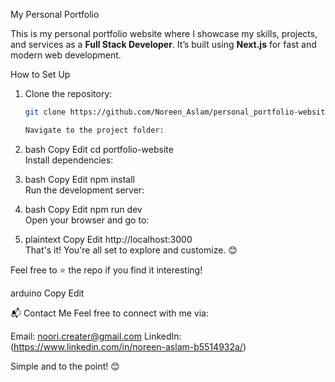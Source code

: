 My Personal Portfolio  

This is my personal portfolio website where I showcase my skills, projects, and services as a **Full Stack Developer**. It’s built using **Next.js** for fast and modern web development.  

How to Set Up  

1. Clone the repository:  
   ```bash
   git clone https://github.com/Noreen_Aslam/personal_portfolio-website.git

   Navigate to the project folder:

2. bash
Copy
Edit
cd portfolio-website  
Install dependencies:

3. bash
Copy
Edit
npm install  
Run the development server:

4. bash
Copy
Edit
npm run dev  
Open your browser and go to:

5. plaintext
Copy
Edit
http://localhost:3000  
That's it! You're all set to explore and customize. 😊

Feel free to ⭐ the repo if you find it interesting!

arduino
Copy
Edit

📬 Contact Me
Feel free to connect with me via:

Email: noori.creater@gmail.com
LinkedIn:(https://www.linkedin.com/in/noreen-aslam-b5514932a/)

Simple and to the point! 😊
